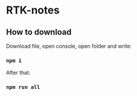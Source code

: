 # RTK-notes

## How to download

Download file, open console, open folder and write: 
### `npm i`
After that:
### `npm run all`